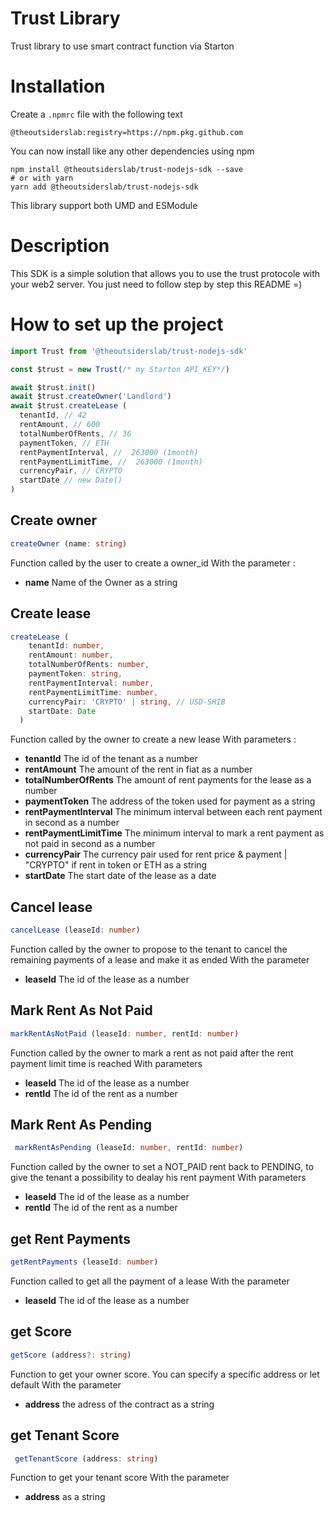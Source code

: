 # Trust Library

Trust library to use smart contract function via Starton

# Installation

Create a ```.npmrc``` file with the following text
```
@theoutsiderslab:registry=https://npm.pkg.github.com
```

You can now install like any other dependencies using npm

```
npm install @theoutsiderslab/trust-nodejs-sdk --save
# or with yarn
yarn add @theoutsiderslab/trust-nodejs-sdk
```

This library support both UMD and ESModule

# Description
This SDK is a simple solution that allows you to use the trust protocole with your web2 server.
You just need to follow step by step this README =)

# How to set up the project

```ts
import Trust from '@theoutsiderslab/trust-nodejs-sdk'

const $trust = new Trust(/* my Starton API_KEY*/)

await $trust.init()
await $trust.createOwner('Landlord')
await $trust.createLease (
  tenantId, // 42
  rentAmount, // 600
  totalNumberOfRents, // 36
  paymentToken, // ETH
  rentPaymentInterval, //  263000 (1month)
  rentPaymentLimitTime, //  263000 (1month)
  currencyPair, // CRYPTO
  startDate // new Date()
)

```

## Create owner
```ts
createOwner (name: string)
```
Function called by the user to create a owner_id
With the parameter :
* **name** Name of the Owner as a string

## Create lease
```ts
createLease (
    tenantId: number,
    rentAmount: number,
    totalNumberOfRents: number,
    paymentToken: string,
    rentPaymentInterval: number,
    rentPaymentLimitTime: number,
    currencyPair: 'CRYPTO' | string, // USD-SHIB
    startDate: Date
  )
 ```
Function called by the owner to create a new lease
With parameters :
* **tenantId** The id of the tenant as a number
* **rentAmount** The amount of the rent in fiat as a number
* **totalNumberOfRents** The amount of rent payments for the lease as a number
* **paymentToken** The address of the token used for payment as a string
* **rentPaymentInterval** The minimum interval between each rent payment in second as a number
* **rentPaymentLimitTime** The minimum interval to mark a rent payment as not paid in second as a number
* **currencyPair** The currency pair used for rent price & payment | "CRYPTO" if rent in token or ETH as a string
* **startDate** The start date of the lease as a date

## Cancel lease
```ts
cancelLease (leaseId: number)
```
Function called by the owner to propose to the tenant to cancel the remaining payments of a lease and make it as ended
With the parameter
   * **leaseId** The id of the lease as a number

## Mark Rent As Not Paid
```ts
markRentAsNotPaid (leaseId: number, rentId: number)
```
Function called by the owner to mark a rent as not paid after the rent payment limit time is reached
With parameters
* **leaseId** The id of the lease as a number
* **rentId** The id of the rent as a number

## Mark Rent As Pending
```ts
 markRentAsPending (leaseId: number, rentId: number)
 ```
Function called by the owner to set a NOT_PAID rent back to PENDING, to give the tenant a possibility to dealay his rent payment
With parameters
* **leaseId** The id of the lease as a number
* **rentId** The id of the rent as a number

## get Rent Payments
```ts
getRentPayments (leaseId: number)
```
Function called to get all the payment of a lease
With the parameter
* **leaseId** The id of the lease as a number

## get Score
```ts
getScore (address?: string)
```
Function to get your owner score. You can specify a specific address or let default
With the parameter
* **address** the adress of the contract as a string

## get Tenant Score
```ts
 getTenantScore (address: string)
 ```
 Function to get your tenant score
 With the parameter
 * **address**  as a string
